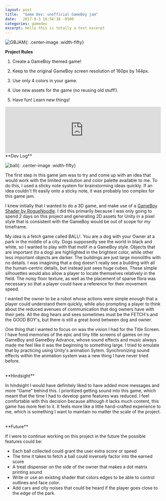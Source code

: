 ```yaml
---
layout: post
title:  "Game Dev: unofficial GameBoy jam"
date:   2017-9-3 16:58:38 -0500
categories: gamedev
excerpt: Hello this is totally a test excerpt
---
```


![GBJAM]({{site.url}}/assets/gamedev/GBJAM2017.png){: .center-image .width-fifty}

**Project Rules**

1. Create a GameBoy themed game!

2. Keep to the original GameBoy screen resolution of 160px by 144px.

3. Use only 4 colors in your game.

4. Use new assets for the game (no reusing old stuff!).

5. Have fun! Learn new things!

<iframe width="100%" frameborder="0" src="https://itch.io/embed/173372"></iframe>

<br/>
**Dev Log**

![ball]({{site.url}}/assets/gamedev/ball.png){: .center-image .width-fifty}

The first step in this game jam was to try and come up with an idea that would work with the limited resolution
and color palette available to me. To do this, I used a sticky note system for brainstorming ideas quickly. If an idea
couldn't fit easily onto a sticky note, it was probably too complex for this game jam.

I knew initially that I wanted to do a 3D game, and make use of a [GameBoy Shader by RogueNoodle][gbshader]. I did this
primarily because I was only going to spend 2 days on this project and generating 2D assets for Unity
in a pixel style that is consistent with the GameBoy would be out of scope for my timeframe.

My idea is a fetch game called BALL!. You are a dog with your Owner at a park in the middle of a city. Dogs supposedly see
the world in black and white, so I wanted to play with that motif in a GameBoy style. Objects that are important (to a dog) are highlighted in
the brightest color, while other less important objects are darker.
The buildings are just large monoliths with no details. I was imagining that a dog doesn't
really see a building with all the human-centric details, but instead just sees huge cubes. These simple silhouettes would
also allow a player to locate themselves relatively in the field. The noisy floor texture, as well as the placement of sparse flora was necessary so that a player could have a reference for their movement speed.

I wanted the owner to be a robot whose actions were simple enough that a player could understand them quickly, while also prompting a player to think about the reduced avenues of communication that dog owners have with their pets. All the dog hears and sees sometimes must be the FETCH's and the GOOD BOY's, but there is still a great bond between dog and owner.

One thing that I wanted to focus on was the vision I had for the Title Screen. I have fond memories of the epic and tiny title screens of games on my GameBoy and GameBoy Advance, whose sound effects and music always made me feel like it was the beginning to something large. I tried to emulate that by practicing using Unity's animation Sytem. Synchronizing sound effects within the animation system was a new thing I have never tried before.

<br/>
**Hindsight**

In hindsight I would have definitely liked to have added more messages and more "Game" behind this. I prioritized getting sound into this game, which meant that the time I had to develop game features was reduced. I feel comfortable with this decision because although it lacks much content, this game has more feel to it. It feels more like a little hand-crafted experience to me, which is something I want to maintain no matter the scale of the project.

<br/>
**Future**

If I were to continue working on this project in the future the possible features could be:

- Each ball collected could grant the user extra score or speed
- The time it takes to fetch a ball could inversely factor into the earned score
- A treat dispenser on the side of the owner that makes a dot matrix printing sound
- Write or use an existing shader that colors edges to be able to control outlines and face color.
- Add cars and city noises that could be heard if the player goes close to the edge of the park.



[gbshader]: https://roguenoodle.itch.io/gbcamera-for-unity
